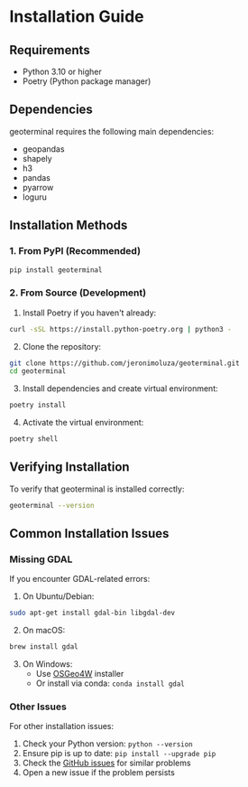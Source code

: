 # Installation Guide

## Requirements

- Python 3.10 or higher
- Poetry (Python package manager)

## Dependencies

geoterminal requires the following main dependencies:

- geopandas
- shapely
- h3
- pandas
- pyarrow
- loguru

## Installation Methods

### 1. From PyPI (Recommended)

```bash
pip install geoterminal
```

### 2. From Source (Development)

1. Install Poetry if you haven't already:
```bash
curl -sSL https://install.python-poetry.org | python3 -
```

2. Clone the repository:
```bash
git clone https://github.com/jeronimoluza/geoterminal.git
cd geoterminal
```

3. Install dependencies and create virtual environment:
```bash
poetry install
```

4. Activate the virtual environment:
```bash
poetry shell
```

## Verifying Installation

To verify that geoterminal is installed correctly:

```bash
geoterminal --version
```

## Common Installation Issues

### Missing GDAL

If you encounter GDAL-related errors:

1. On Ubuntu/Debian:
```bash
sudo apt-get install gdal-bin libgdal-dev
```

2. On macOS:
```bash
brew install gdal
```

3. On Windows:
   - Use [OSGeo4W](https://trac.osgeo.org/osgeo4w/) installer
   - Or install via conda: `conda install gdal`

### Other Issues

For other installation issues:

1. Check your Python version: `python --version`
2. Ensure pip is up to date: `pip install --upgrade pip`
3. Check the [GitHub issues](https://github.com/jeronimoluza/geoterminal/issues) for similar problems
4. Open a new issue if the problem persists
